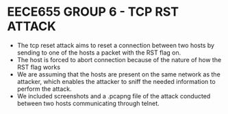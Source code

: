 # EECE655 GROUP 6 - TCP RST ATTACK

- The tcp reset attack aims to reset a connection between two hosts by sending to one of the hosts a packet with the RST flag on.
- The host is forced to abort connection because of the nature of how the RST flag works
- We are assuming that the hosts are present on the same network as the attacker, which enables the attacker to sniff the needed information to perform the attack.
- We included screenshots and a .pcapng file of the attack conducted between two hosts communicating through telnet.


